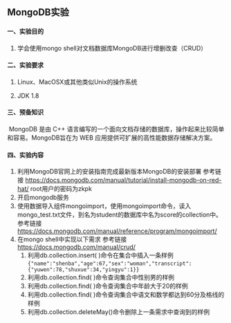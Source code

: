 ## MongoDB实验

#### 一、实验目的

1. 学会使用mongo shell对文档数据库MongoDB进行增删改查（CRUD）


#### 二、实验要求

1. Linux、MacOSX或其他类似Unix的操作系统

2. JDK 1.8


#### 三、预备知识

​	MongoDB 是由 C++ 语言编写的一个面向文档存储的数据库，操作起来比较简单和容易。MongoDB旨在为 WEB 应用提供可扩展的高性能数据存储解决方案。  

#### 四、实验内容

1. 利用MongoDB官网上的安装指南完成最新版本MongoDB的安装部署
   参考链接 https://docs.mongodb.com/manual/tutorial/install-mongodb-on-red-hat/
   root用户的密码为zkpk
2. 开启mongodb服务
3. 使用数据导入组件mongoimport，使用mongoimport命令，读入mongo_test.txt文件，到名为student的数据库中名为score的collection中。
   参考链接 https://docs.mongodb.com/manual/reference/program/mongoimport/
4. 在mongo shell中实现以下需求
   参考链接 https://docs.mongodb.com/manual/crud/
   1. 利用db.collection.insert( )命令在集合中插入一条样例 `{"name":"shenba","age":67,"sex":"woman","transcript":	      {"yuwen":78,"shuxue":34,"yingyu":1}}`
   2. 利用db.collection.find( )命令查询集合中性别男的样例
   3. 利用db.collection.find( )命令查询集合中年龄大于20的样例
   4. 利用db.collection.find( )命令查询集合中语文和数学都达到60分及格线的样例
   5. 利用db.collection.deleteMay()命令删除上一条需求中查询到的样例